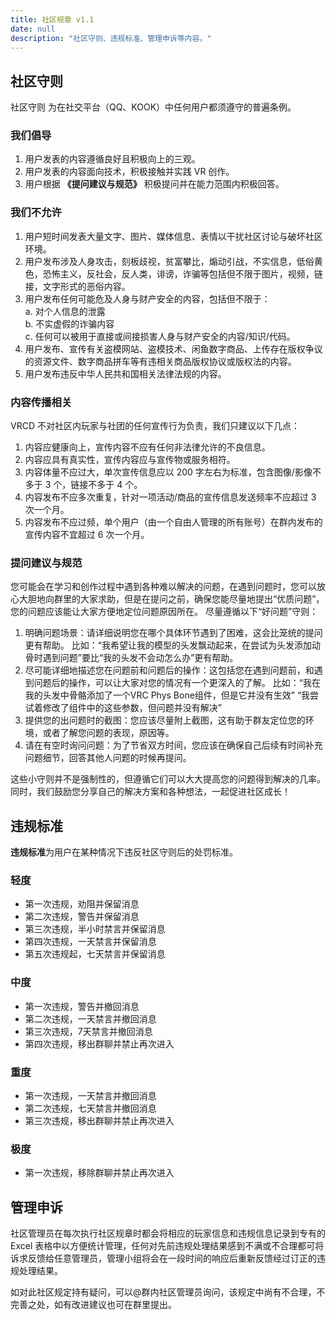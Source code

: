 ```yaml
---
title: 社区规章 v1.1
date: null
description: "社区守则、违规标准、管理申诉等内容。"
---
```


## 社区守则

社区守则 为在社交平台（QQ、KOOK）中任何用户都须遵守的普遍条例。

### 我们倡导

1. 用户发表的内容遵循良好且积极向上的三观。
2. 用户发表的内容面向技术，积极接触并实践 VR 创作。
3. 用户根据 **《提问建议与规范》** 积极提问并在能力范围内积极回答。

### 我们不允许

1. 用户短时间发表大量文字、图片、媒体信息、表情以干扰社区讨论与破坏社区环境。
2. 用户发布涉及人身攻击，刻板歧视，贫富攀比，煽动引战，不实信息，低俗黄色，恐怖主义，反社会，反人类，诽谤，诈骗等包括但不限于图片，视频，链接，文字形式的恶俗内容。
3. 用户发布任何可能危及人身与财产安全的内容，包括但不限于：  
  a. 对个人信息的泄露  
  b. 不实虚假的诈骗内容  
  c. 任何可以被用于直接或间接损害人身与财产安全的内容/知识/代码。
4. 用户发布、宣传有关盗模网站、盗模技术、闲鱼数字商品、上传存在版权争议的资源文件、数字商品拼车等有违相关商品版权协议或版权法的内容。
5. 用户发布违反中华人民共和国相关法律法规的内容。

### 内容传播相关

VRCD 不对社区内玩家与社团的任何宣传行为负责，我们只建议以下几点：

1. 内容应健康向上，宣传内容不应有任何非法律允许的不良信息。
2. 内容应具有真实性，宣传内容应与宣传物或服务相符。
3. 内容体量不应过大，单次宣传信息应以 200 字左右为标准，包含图像/影像不多于 3 个，链接不多于 4 个。
4. 内容发布不应多次重复，针对一项活动/商品的宣传信息发送频率不应超过 3 次一个月。
5. 内容发布不应过频，单个用户（由一个自由人管理的所有账号）在群内发布的宣传内容不宜超过 6 次一个月。

### 提问建议与规范

您可能会在学习和创作过程中遇到各种难以解决的问题，在遇到问题时，您可以放心大胆地向群里的大家求助，但是在提问之前，确保您能尽量地提出“优质问题”，您的问题应该能让大家方便地定位问题原因所在。 尽量遵循以下“好问题”守则：

1. 明确问题场景：请详细说明您在哪个具体环节遇到了困难，这会比笼统的提问更有帮助。 比如：“我希望让我的模型的头发飘动起来，在尝试为头发添加动骨时遇到问题”要比“我的头发不会动怎么办”更有帮助。
2. 尽可能详细地描述您在问题前和问题后的操作：这包括您在遇到问题前，和遇到问题后的操作，可以让大家对您的情况有一个更深入的了解。 比如：“我在我的头发中骨骼添加了一个VRC Phys Bone组件，但是它并没有生效” “我尝试着修改了组件中的这些参数，但问题并没有解决”
3. 提供您的出问题时的截图：您应该尽量附上截图，这有助于群友定位您的环境，或者了解您问题的表现，原因等。
4. 请在有空时询问问题：为了节省双方时间，您应该在确保自己后续有时间补充问题细节，回答其他人问题的时候再提问。

这些小守则并不是强制性的，但遵循它们可以大大提高您的问题得到解决的几率。
同时，我们鼓励您分享自己的解决方案和各种想法，一起促进社区成长！

## 违规标准

**违规标准**为用户在某种情况下违反社区守则后的处罚标准。

### 轻度

- 第一次违规，劝阻并保留消息
- 第二次违规，警告并保留消息
- 第三次违规，半小时禁言并保留消息
- 第四次违规，一天禁言并保留消息
- 第五次违规起，七天禁言并保留消息

### 中度

- 第一次违规，警告并撤回消息
- 第二次违规，一天禁言并撤回消息
- 第三次违规，7天禁言并撤回消息
- 第四次违规，移出群聊并禁止再次进入

### 重度

- 第一次违规，一天禁言并撤回消息
- 第二次违规，七天禁言并撤回消息
- 第三次违规，移出群聊并禁止再次进入

### 极度

- 第一次违规，移除群聊并禁止再次进入

## 管理申诉

社区管理员在每次执行社区规章时都会将相应的玩家信息和违规信息记录到专有的 Excel 表格中以方便统计管理，任何对先前违规处理结果感到不满或不合理都可将诉求反馈给任意管理员，管理小组将会在一段时间的响应后重新反馈经过订正的违规处理结果。

如对此社区规定持有疑问，可以@群内社区管理员询问，该规定中尚有不合理，不完善之处，如有改进建议也可在群里提出。
